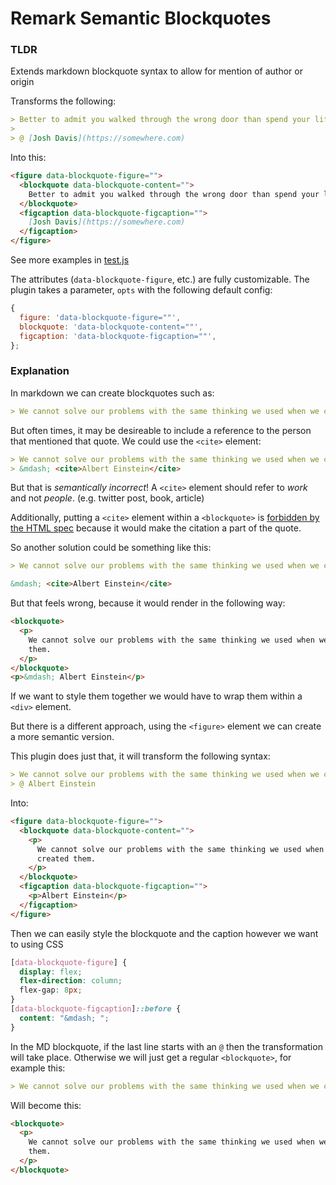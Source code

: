# Remark Semantic Blockquotes

### TLDR

Extends markdown blockquote syntax to allow for mention of author or origin

Transforms the following:

```md
> Better to admit you walked through the wrong door than spend your life in the wrong room.
>
> @ [Josh Davis](https://somewhere.com)
```

Into this:

```md
<figure data-blockquote-figure="">
  <blockquote data-blockquote-content="">
    Better to admit you walked through the wrong door than spend your life in the wrong room.
  </blockquote>
  <figcaption data-blockquote-figcaption="">
    [Josh Davis](https://somewhere.com)
  </figcaption>
</figure>
```

See more examples in [test.js](./test.js)

The attributes (`data-blockquote-figure`, etc.) are fully customizable. The plugin takes a parameter, `opts` with the following default config:

```js
{
  figure: 'data-blockquote-figure=""',
  blockquote: 'data-blockquote-content=""',
  figcaption: 'data-blockquote-figcaption=""',
};
```

### Explanation

In markdown we can create blockquotes such as:

```md
> We cannot solve our problems with the same thinking we used when we created them.
```

But often times, it may be desireable to include a reference to the person that mentioned that quote.
We could use the `<cite>` element:

```md
> We cannot solve our problems with the same thinking we used when we created them.
> &mdash; <cite>Albert Einstein</cite>
```

But that is _semantically incorrect_! A `<cite>` element should refer to _work_ and not _people_. (e.g. twitter post, book, article)

Additionally, putting a `<cite>` element within a `<blockquote>` is [forbidden by the HTML spec](https://www.w3.org/TR/html5-author/the-blockquote-element.html#the-blockquote-element) because it would make the citation a part of the quote.

So another solution could be something like this:

```md
> We cannot solve our problems with the same thinking we used when we created them.

&mdash; <cite>Albert Einstein</cite>
```

But that feels wrong, because it would render in the following way:

```html
<blockquote>
  <p>
    We cannot solve our problems with the same thinking we used when we created
    them.
  </p>
</blockquote>
<p>&mdash; Albert Einstein</p>
```

If we want to style them together we would have to wrap them within a `<div>` element.

But there is a different approach, using the `<figure>` element we can create a more semantic version.

This plugin does just that, it will transform the following syntax:

```md
> We cannot solve our problems with the same thinking we used when we created them.
> @ Albert Einstein
```

Into:

```html
<figure data-blockquote-figure="">
  <blockquote data-blockquote-content="">
    <p>
      We cannot solve our problems with the same thinking we used when we
      created them.
    </p>
  </blockquote>
  <figcaption data-blockquote-figcaption="">
    <p>Albert Einstein</p>
  </figcaption>
</figure>
```

Then we can easily style the blockquote and the caption however we want to using CSS

```css
[data-blockquote-figure] {
  display: flex;
  flex-direction: column;
  flex-gap: 8px;
}
[data-blockquote-figcaption]::before {
  content: "&mdash; ";
}
```

In the MD blockquote, if the last line starts with an `@` then the transformation will take place. Otherwise we will just get a regular `<blockquote>`, for example this:

```md
> We cannot solve our problems with the same thinking we used when we created them.
```

Will become this:

```html
<blockquote>
  <p>
    We cannot solve our problems with the same thinking we used when we created
    them.
  </p>
</blockquote>
```
